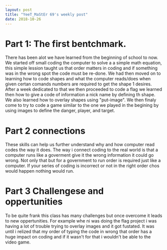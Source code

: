 ```yaml
---
layout: post
title: "YeeT_MaStEr 69's weekly post"
date: 2018-10-26
---
```

# Part 1: The first bentchmark. 
There has been alot we have learned from the beginning of school to now. We started off small coding the computer to solve a a simple math equation, this simple lession taught us that order matters in coding and if something was in the wrong spot the code must be re-done. We had then moved on to learning how to code shapes and what the computer reads/does when given certan comands numbers are required to get the shape 1 desires. After a week dedicated to that we then proceeded to code a flag we learned then how to give a code of information a nick name by defining th shape. We also learned how to overlay shapes using "put-image". We then finaly come to try to code a game similar to the one we played in the begining by using images to define the danger, player, and target.
# Part 2 connections
These skills can help us further understand why and how computer read codes the way it does. The way i connect coding to the real world is that a computer runs like a goverment give it the wrong information it could go wrong. Not only that but for a government to run order is required just like a computer. If your series of coding is incorrect or not in the right order chos would happen nothing would run.
# Part 3 Challengese and oppertunities
To be quite frank this class has many challenges but once overcome it leads to new oppertunities. For example whe ni was doing the flag project i was having a lot of trouble trying to overlay images and it got fustated. It was until i relized that my order of typing the code in wrong that order has a huge impact on coding and if it wasn't for that i wouldn't be able to the video game.
